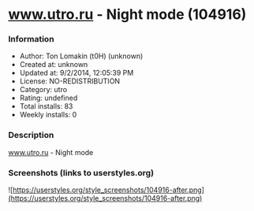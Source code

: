 # www.utro.ru - Night mode (104916)

### Information
- Author: Ton Lomakin (t0H) (unknown)
- Created at: unknown
- Updated at: 9/2/2014, 12:05:39 PM
- License: NO-REDISTRIBUTION
- Category: utro
- Rating: undefined
- Total installs: 83
- Weekly installs: 0


### Description
www.utro.ru - Night mode


### Screenshots (links to userstyles.org)
![https://userstyles.org/style_screenshots/104916-after.png](https://userstyles.org/style_screenshots/104916-after.png)



